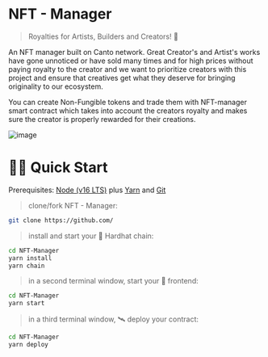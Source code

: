 # NFT - Manager
> Royalties for Artists, Builders and Creators! 🚀


An NFT manager built on Canto network.
Great Creator's and Artist's works have gone unnoticed or have sold many times and for high prices without paying royalty to the creator and we want to prioritize creators with this project and ensure that creatives get what they deserve for bringing originality to our ecosystem.


You can create Non-Fungible tokens and trade them with NFT-manager smart contract which takes into account the creators royalty and makes sure the creator is properly rewarded for their creations.

![image](https://user-images.githubusercontent.com/2653167/124158108-c14ca380-da56-11eb-967e-69cde37ca8eb.png)


# 🏄‍♂️ Quick Start

Prerequisites: [Node (v16 LTS)](https://nodejs.org/en/download/) plus [Yarn](https://classic.yarnpkg.com/en/docs/install/) and [Git](https://git-scm.com/downloads)

> clone/fork NFT - Manager:

```bash
git clone https://github.com/
```

> install and start your 👷‍ Hardhat chain:

```bash
cd NFT-Manager
yarn install
yarn chain
```

> in a second terminal window, start your 📱 frontend:

```bash
cd NFT-Manager
yarn start
```

> in a third terminal window, 🛰 deploy your contract:

```bash
cd NFT-Manager
yarn deploy
```
